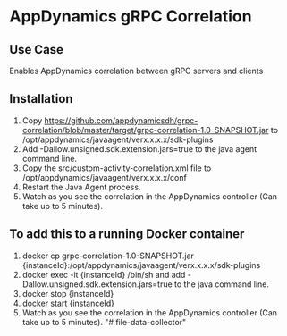 # AppDynamics gRPC Correlation

## Use Case
Enables AppDynamics correlation between gRPC servers and clients 

## Installation

1. Copy https://github.com/appdynamicsdh/grpc-correlation/blob/master/target/grpc-correlation-1.0-SNAPSHOT.jar to /opt/appdynamics/javaagent/verx.x.x.x/sdk-plugins
2. Add -Dallow.unsigned.sdk.extension.jars=true to the java agent command line.
3. Copy the src/custom-activity-correlation.xml file to /opt/appdynamics/javaagent/verx.x.x.x/conf
4. Restart the Java Agent process.
5. Watch as you see the correlation in the AppDynamics controller (Can take up to 5 minutes).


## To add this to a running Docker container

1. docker cp grpc-correlation-1.0-SNAPSHOT.jar {instanceId}:/opt/appdynamics/javaagent/verx.x.x.x/sdk-plugins
2. docker exec -it {instanceId} /bin/sh and add -Dallow.unsigned.sdk.extension.jars=true to the java command line. 
3. docker stop {instanceId}
4. docker start {instanceId}
5. Watch as you see the correlation in the AppDynamics controller (Can take up to 5 minutes).
"# file-data-collector" 
